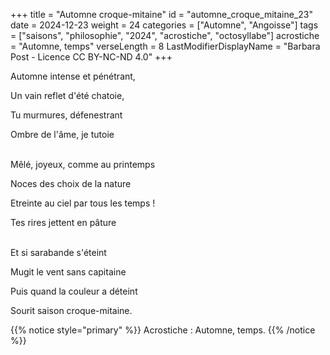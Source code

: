 +++
title = "Automne croque-mitaine"
id = "automne_croque_mitaine_23"
date = 2024-12-23
weight = 24
categories = ["Automne", "Angoisse"]
tags = ["saisons", "philosophie", "2024", "acrostiche", "octosyllabe"]
acrostiche = "Automne, temps"
verseLength = 8
LastModifierDisplayName = "Barbara Post - Licence CC BY-NC-ND 4.0"
+++

Automne intense et pénétrant,

Un vain reflet d'été chatoie,

Tu murmures, défenestrant

Ombre de l'âme, je tutoie

 \
Mêlé, joyeux, comme au printemps

Noces des choix de la nature

Etreinte au ciel par tous les temps !

Tes rires jettent en pâture

 \
Et si sarabande s'éteint

Mugit le vent sans capitaine

Puis quand la couleur a déteint

Sourit saison croque-mitaine.

{{% notice style="primary" %}}
Acrostiche : Automne, temps.
{{% /notice %}}
